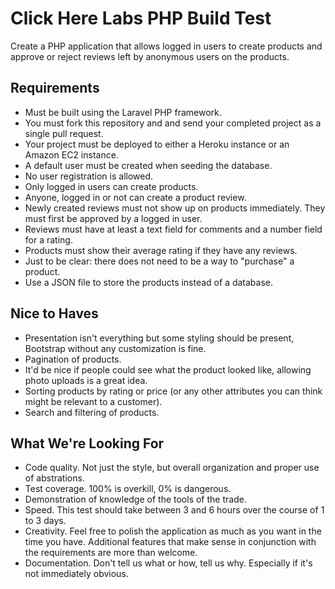 # Click Here Labs PHP Build Test

Create a PHP application that allows logged in users to create products and approve or reject reviews left by anonymous users on the products.

## Requirements

* Must be built using the Laravel PHP framework.
* You must fork this repository and and send your completed project as a single pull request.
* Your project must be deployed to either a Heroku instance or an Amazon EC2 instance.
* A default user must be created when seeding the database.
* No user registration is allowed.
* Only logged in users can create products.
* Anyone, logged in or not can create a product review.
* Newly created reviews must not show up on products immediately. They must first be approved by a logged in user.
* Reviews must have at least a text field for comments and a number field for a rating.
* Products must show their average rating if they have any reviews.
* Just to be clear: there does not need to be a way to "purchase" a product.
* Use a JSON file to store the products instead of a database.

## Nice to Haves

* Presentation isn't everything but some styling should be present, Bootstrap without any customization is fine.
* Pagination of products.
* It'd be nice if people could see what the product looked like, allowing photo uploads is a great idea.
* Sorting products by rating or price (or any other attributes you can think might be relevant to a customer).
* Search and filtering of products.


## What We're Looking For

* Code quality. Not just the style, but overall organization and proper use of abstrations.
* Test coverage. 100% is overkill, 0% is dangerous.
* Demonstration of knowledge of the tools of the trade.
* Speed. This test should take between 3 and 6 hours over the course of 1 to 3 days.
* Creativity. Feel free to polish the application as much as you want in the time you have. Additional features that make sense in conjunction with the requirements are more than welcome.
* Documentation. Don't tell us what or how, tell us why. Especially if it's not immediately obvious.

